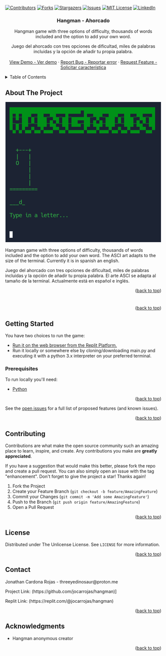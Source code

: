 <!-- Improved compatibility of back to top link: See: https://github.com/othneildrew/Best-README-Template/pull/73 -->
<a name="readme-top"></a>
<!--
*** Thanks for checking out the Best-README-Template. If you have a suggestion
*** that would make this better, please fork the repo and create a pull request
*** or simply open an issue with the tag "enhancement".
*** Don't forget to give the project a star!
-->
[![Contributors][contributors-shield]][contributors-url]
[![Forks][forks-shield]][forks-url]
[![Stargazers][stars-shield]][stars-url]
[![Issues][issues-shield]][issues-url]
[![MIT License][license-shield]][license-url]
[![LinkedIn][linkedin-shield]][linkedin-url]


<!-- PROJECT LOGO -->
<!-- PROJECT LOGO 
<br />
<div align="center">
  <a href="https://github.com/jocarrojas/hangman">
    <img src="images/logo.png" alt="Logo" width="80" height="80">
  </a>
-->

<h3 align="center">Hangman - Ahorcado</h3>

  <p align="center">
    Hangman game with three options of difficulty, thousands of words included and the option to add your own word.
  <p align="center">
    Juego del ahorcado con tres opciones de dificultad, miles de palabras incluidas y la opción de añadir tu propia palabra.
    <br />
<!--    <a href="https://github.com/jocarrojas/hangman"><strong>Explore the docs »</strong></a> --!>
<!--    <br /> --!>
    <br />
    <a href="https://github.com/jocarrojas/hangman">View Demo - Ver demo</a>
    ·
    <a href="https://github.com/jocarrojas/hangman/issues">Report Bug - Reportar error</a>
    ·
    <a href="https://github.com/jocarrojas/hangman/issues">Request Feature - Solicitar característica</a>
  </p>
</div>



<!-- TABLE OF CONTENTS -->
<details>
  <summary>Table of Contents</summary>
  <ol>
    <li>
      <a href="#about-the-project">About The Project</a>
      <ul>
        <li><a href="#built-with">Built With</a></li>
      </ul>
    </li>
    <li>
      <a href="#getting-started">Getting Started</a>
      <ul>
        <li><a href="#prerequisites">Prerequisites</a></li>
        <li><a href="#installation">Installation</a></li>
      </ul>
    </li>
    <li><a href="#usage">Usage</a></li>
    <li><a href="#roadmap">Roadmap</a></li>
    <li><a href="#contributing">Contributing</a></li>
    <li><a href="#license">License</a></li>
    <li><a href="#contact">Contact</a></li>
    <li><a href="#acknowledgments">Acknowledgments</a></li>
  </ol>
</details>



<!-- ABOUT THE PROJECT -->
## About The Project

[![Product Name Screen Shot][product-screenshot]](https://example.com)

Hangman game with three options of difficulty, thousands of words included and the option to add your own word. The ASCI art adapts to the size of the terminal. Currently it is in spanish an english.

Juego del ahorcado con tres opciones de dificultad, miles de palabras incluidas y la opción de añadir tu propia palabra. El arte ASCI se adapta al tamaño de la terminal. Actualmente está en español e inglés.

<p align="right">(<a href="#readme-top">back to top</a>)</p>


#

<p align="right">(<a href="#readme-top">back to top</a>)</p>



<!-- GETTING STARTED -->
## Getting Started

You have two choices to run the game: 

- <a href="https://replit.com/@jocarrojas/hangman">Run it on the web browser from the Replit Platform.</a>
- Run it locally or somewhere else by cloning/downloading main.py and executing it with a python 3.x interpreter on your preferred terminal.

### Prerequisites

To run locally you'll need:

- [Python ](https://www.python.org/ftp/python/3.11.4/python-3.11.4-amd64.exe)

<p align="right">(<a href="#readme-top">back to top</a>)</p>


See the [open issues](https://github.com/jocarrojas/hangman/issues) for a full list of proposed features (and known issues).

<p align="right">(<a href="#readme-top">back to top</a>)</p>

<!-- CONTRIBUTING -->
## Contributing

Contributions are what make the open source community such an amazing place to learn, inspire, and create. Any contributions you make are **greatly appreciated**.

If you have a suggestion that would make this better, please fork the repo and create a pull request. You can also simply open an issue with the tag "enhancement".
Don't forget to give the project a star! Thanks again!

1. Fork the Project
2. Create your Feature Branch (`git checkout -b feature/AmazingFeature`)
3. Commit your Changes (`git commit -m 'Add some AmazingFeature'`)
4. Push to the Branch (`git push origin feature/AmazingFeature`)
5. Open a Pull Request

<p align="right">(<a href="#readme-top">back to top</a>)</p>


<!-- LICENSE -->
## License

Distributed under The Unlicense License. See `LICENSE` for more information.

<p align="right">(<a href="#readme-top">back to top</a>)</p>



<!-- CONTACT -->
## Contact

<!--Your Name - [@twitter_handle](https://twitter.com/twitter_handle) --!>
<p>Jonathan Cardona Rojas - threeyedinosaur@proton.me

<p>
Project Link: 
(https://github.com/jocarrojas/hangman)]
<p>
Replit Link: 
(https://replit.com/@jocarrojas/hangman)

<p align="right">(<a href="#readme-top">back to top</a>)</p>



<!-- ACKNOWLEDGMENTS -->
## Acknowledgments

* Hangman anonymous creator

<p align="right">(<a href="#readme-top">back to top</a>)</p>



<!-- MARKDOWN LINKS & IMAGES -->
<!-- https://www.markdownguide.org/basic-syntax/#reference-style-links -->
[contributors-shield]: https://img.shields.io/github/contributors/jocarrojas/hangman.svg?style=for-the-badge
[contributors-url]: https://github.com/jocarrojas/hangman/graphs/contributors
[forks-shield]: https://img.shields.io/github/forks/jocarrojas/hangman.svg?style=for-the-badge
[forks-url]: https://github.com/jocarrojas/hangman/network/members
[stars-shield]: https://img.shields.io/github/stars/jocarrojas/hangman.svg?style=for-the-badge
[stars-url]: https://github.com/jocarrojas/hangman/stargazers
[issues-shield]: https://img.shields.io/github/issues/jocarrojas/hangman.svg?style=for-the-badge
[issues-url]: https://github.com/jocarrojas/hangman/issues
[license-shield]: https://img.shields.io/github/license/jocarrojas/hangman.svg?style=for-the-badge
[license-url]: https://github.com/jocarrojas/hangman/blob/master/LICENSE
[linkedin-shield]: https://img.shields.io/badge/-LinkedIn-black.svg?style=for-the-badge&logo=linkedin&colorB=555
[linkedin-url]: https://linkedin.com/in/jocarrojas
[product-screenshot]: 3.PNG
